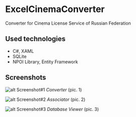 # ExcelCinemaConverter
Converter for Cinema License Service of Russian Federation

## Used technologies
- C#, XAML
- SQLite
- NPOI Library, Entity Framework

## Screenshots
![alt Screenshot#1](https://1.downloader.disk.yandex.ru/preview/0c790d3736d86a4c3cba7a482896367e62ef0394b8682b77074275471f438d82/inf/_aq3SKQBYjQyL-C3KeEn5bb66IdSM43DchsOPBlj5SV8VNSAw_-OLyqUWoDzDE7VXKXZg3trhJuZY7jSEC17qg%3D%3D?uid=0&filename=img-2017-05-31-23-50-24.png&disposition=inline&hash=&limit=0&content_type=image%2Fpng&tknv=v2&size=XXL&crop=0)
*Converter* (pic. 1)

![alt Screenshot#2](https://4.downloader.disk.yandex.ru/preview/0c2ac5651c3e7669875ede8ae08c1001f759df9080dd4c4195e44bb46763cf32/inf/_aq3SKQBYjQyL-C3KeEn5eiR3JgnbwkWlB0kvQQvuOeZa04iP9e5d7NbQ6BEx6AdmXzhto7AtVFbs5srUX_euw%3D%3D?uid=0&filename=img-2017-05-31-23-52-08%20%281%29.png&disposition=inline&hash=&limit=0&content_type=image%2Fpng&tknv=v2&size=XXL&crop=0)
*Associator* (pic. 2)

![alt Screenshot#3](https://2.downloader.disk.yandex.ru/preview/eaea9e9ead9958f464edaab5d19ed28623658767737911c4f3ad7834c35375a4/inf/_aq3SKQBYjQyL-C3KeEn5a-bT-Jd12QvDRLMgb-enxyRP_BKeyjeEnWjBqbaPLkVt4x9ZjDx9BGGjoYlPUId6w%3D%3D?uid=0&filename=img-2017-05-31-23-56-02.png&disposition=inline&hash=&limit=0&content_type=image%2Fpng&tknv=v2&size=XXL&crop=0)
*Database Viewer* (pic. 3)
